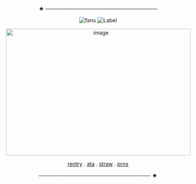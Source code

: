 <div align="center">

  ★ ──────────────────────────────

  ![fans](https://komarev.com/ghpvc/?username=chanceglazer&color=75bf72&style=plastic-square)  ![Label](https://img.shields.io/badge/note-arg%20lover%20for%20life-866199)
    

<img width="491" height="337" alt="image" src="https://files.catbox.moe/a9ofur.png" />

[rentry](https://rentry.co/cdarchive_) . [ata](https://samuelfrnwilliams.atabook.org/) . [straw](https://ozolog1fan.straw.page/)  .  [prns](https://en.pronouns.page/@__.jas)

 ────────────────────────────── ★

</div>
